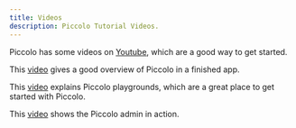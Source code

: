 ```yaml
---
title: Videos
description: Piccolo Tutorial Videos.
---
```


Piccolo has some videos on [Youtube](https://www.youtube.com/channel/UCE7x5nm1Iy9KDfXPNrNQ5lA/), which are a good way to get started.

This [video](https://www.youtube.com/watch?v=zqP7rjrI_vE) gives a good overview of Piccolo in a finished app.

This [video](https://www.youtube.com/watch?v=hb0hFg5tIFE) explains Piccolo playgrounds, which are a great place to get started with Piccolo.

This [video](https://www.youtube.com/watch?v=SdkDAwRPWaw) shows the Piccolo admin in action.

